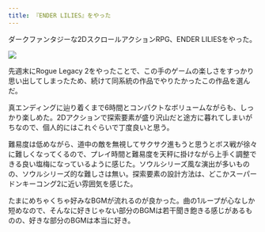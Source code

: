 ```yaml
---
title: 『ENDER LILIES』をやった
---
```

ダークファンタジーな2DスクロールアクションRPG、ENDER LILIESをやった。

![](https://lh3.googleusercontent.com/docs/ADP-6oFjkznkTZqP_hkfLDiqD-vGAsTv3N3qk9UdNkLnn8vzWvFuGwWwhTOMBKkyem8f-6jkNulmU5h4sAnZS1iUJs9b7iGdgVhfJDxZOZLabY0bBgDCItcmcLeYry0VYpOICMFtKLvCb8eYUnV1S9oKC9i33IznseE0GR_ErEXZAHMozYuq8pmFYv2GPgz3RDtdfeasjMgotmWmHHWx9uHa2_bPDd1Rqp39Ke8phZ5X-GFYeRRaKw6HJS_RGAZM84dpSP6iX2PbXARtttI64IK8t0nK0VTh4q3H7xL6OPGlFx-BqGkSQMD_h6mnTicVIbeedwQmgQfZ2ttmKsOAFCxWIPEAhNMiHFCj7GTSnuMEzfnFR3QZWItChn6TB8ocNZokpIu_ixrc326UYOXU6vXsKDHYanvHwXirslof6D3pnde0mTBLb_noNwnykxDUPGHIpHZD-KKxBQBzUwoVLtog54Wi0EEeyKMMyGAcR3_n1PlS6G71l8IsAIddeUz6le0us03U7_rAdowtvpDTiG_9YzA13iIKjAL82idDbM4psyJiZz88juBbyUvn1okVqDCDDImpKnzmJDct5s3S1ICmJ9oVJRUBXxCxs1hftZ2UziqmIiQQ_-An-Or-cg2VfYOhaGx87MR9te09vEG-MOp3Z21LTzF5yBqjzSr_13DdjhW-acqrorjG-YXpdZLV8Frd8D9dD1gB7CP-jEf9zWehsz0UDhhXiTiG0odxpeGfD_rArA7QPgzFTbM22EEi7V243EqgztRK4fQ-N8Zk0fseUjhGmr8UXtkYYmatIfyIHAfftOSTM6NxFneYUPzmc1N2MKZHNmN-lLdBn1k6BUyPgZq9O639P2p498PrWNzH77D97_qWCvIX_ZYDqK-ph4d6RWCbA9OHBWRfIaXB2kPb-LakeCKzaYdjAN3aoT1MgbfWxmnip5qBl2zxo7ANwcySxP_S3ANGjSh2hTuIexV_O_7jpu3b7NGKUMr6yp0-Tc68knDh1K7AqOUbyteXZA3vLrphCLqbKoh1iMeHcZASyvAZKI0tHJfpixj3jYccK5c42SgqJ4rXfWLoIJIBDWSUkjYBr_P-jjeSInB5AUxKNCz04HMMahja-tZqJ-j9d05CwjNBXBImeNODZLyzdL3sAOBFEGbxDegRGptIQlr0yktCdWdASAXggJJQNuZnwZ9Uk5PIDT5oM--CtdjVkFg8HgA5r5_mpB0AHEbn-Es3RteVWzw1DEM0uYuJy7fhrjS6Tsemwg)

先週末にRogue Legacy 2をやったことで、この手のゲームの楽しさをすっかり思い出してしまったため、続けて同系統の作品でやりたかったこの作品を選んだ。

真エンディングに辿り着くまで6時間とコンパクトなボリュームながらも、しっかり楽しめた。2Dアクションで探索要素が盛り沢山だと途方に暮れてしまいがちなので、個人的にはこれぐらいで丁度良いと思う。

難易度は低めながら、道中の敵を無視してサクサク進もうと思うとボス戦が徐々に難しくなってくるので、プレイ時間と難易度を天秤に掛けながら上手く調整できる良い塩梅になっているように感じた。ソウルシリーズ風な演出が多いものの、ソウルシリーズ的な難しさは無い。探索要素の設計方法は、どこかスーパードンキーコング2に近い雰囲気を感じた。

たまにめちゃくちゃ好みなBGMが流れるのが良かった。曲の1ループが心なしか短めなので、そんなに好きじゃない部分のBGMは若干聞き飽きる感じがあるものの、好きな部分のBGMは本当に好き。
